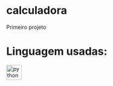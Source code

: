 # calculadora
Primeiro projeto
# Linguagem usadas:
<img src="https://cdn.jsdelivr.net/gh/devicons/devicon@latest/icons/python/python-original-wordmark.svg" height="40" alt="python logo"/>
